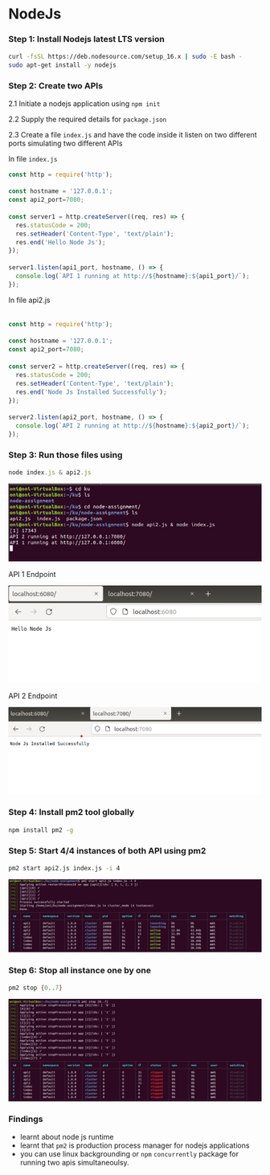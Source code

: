 # NodeJs

### Step 1: Install Nodejs latest LTS version

```bash
curl -fsSL https://deb.nodesource.com/setup_16.x | sudo -E bash -
sudo apt-get install -y nodejs
```

### Step 2: Create two APIs

2.1 Initiate a nodejs application using `npm init`

2.2 Supply the required details for `package.json`

2.3 Create a file `index.js` and have the code inside it listen on two different ports simulating two different APIs

In file  `index.js`

```jsx
const http = require('http');

const hostname = '127.0.0.1';
const api2_port=7080;

const server1 = http.createServer((req, res) => {
  res.statusCode = 200;
  res.setHeader('Content-Type', 'text/plain');
  res.end('Hello Node Js');
});

server1.listen(api1_port, hostname, () => {
  console.log(`API 1 running at http://${hostname}:${api1_port}/`);
});

```

In file api2.js

```jsx

const http = require('http');

const hostname = '127.0.0.1';
const api2_port=7080;

const server2 = http.createServer((req, res) => {
  res.statusCode = 200;
  res.setHeader('Content-Type', 'text/plain');
  res.end('Node Js Installed Successfully');
});

server2.listen(api2_port, hostname, () => {
  console.log(`API 2 running at http://${hostname}:${api2_port}/`);
});
```

### Step 3: Run those files using

```jsx
node index.js & api2.js
```

![Untitled](images/node/Untitled.png)

API 1 Endpoint

![Untitled](images/node/Untitled%201.png)

API 2 Endpoint

![Untitled](images/node/Untitled%202.png)

### Step 4: Install pm2 tool globally

```bash
npm install pm2 -g
```

### Step 5: Start 4/4 instances of both API using pm2

```bash
pm2 start api2.js index.js -i 4
```

![Untitled](images/node/Untitled%203.png)

### Step 6: Stop all instance one by one

```bash
pm2 stop {0..7}
```

![Untitled](images/node/Untitled%204.png)

### Findings

- learnt about node js runtime
- learnt that `pm2` is production process manager for nodejs applications
- you can use linux backgrounding or `npm` `concurrently` package for running two apis simultaneoulsy.